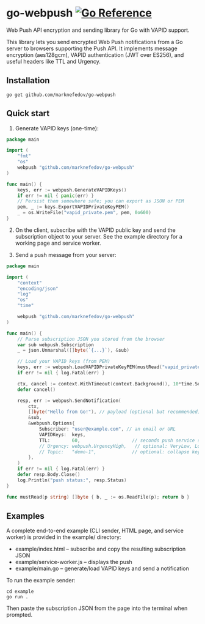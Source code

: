 # go-webpush [![Go Reference](https://pkg.go.dev/badge/github.com/marknefedov/go-webpush.svg)](https://pkg.go.dev/github.com/marknefedov/go-webpush)

Web Push API encryption and sending library for Go with VAPID support.

This library lets you send encrypted Web Push notifications from a Go server to browsers supporting the Push API. It implements message encryption (aes128gcm), VAPID authentication (JWT over ES256), and useful headers like TTL and Urgency.

## Installation

```
go get github.com/marknefedov/go-webpush
```

## Quick start

1) Generate VAPID keys (one-time):

```go
package main

import (
    "fmt"
    "os"
    webpush "github.com/marknefedov/go-webpush"
)

func main() {
    keys, err := webpush.GenerateVAPIDKeys()
    if err != nil { panic(err) }
    // Persist them somewhere safe; you can export as JSON or PEM
    pem, _ := keys.ExportVAPIDPrivateKeyPEM()
    _ = os.WriteFile("vapid_private.pem", pem, 0o600)
}
```

2) On the client, subscribe with the VAPID public key and send the subscription object to your server. See the example directory for a working page and service worker.

3) Send a push message from your server:

```go
package main

import (
    "context"
    "encoding/json"
    "log"
    "os"
    "time"

    webpush "github.com/marknefedov/go-webpush"
)

func main() {
    // Parse subscription JSON you stored from the browser
    var sub webpush.Subscription
    _ = json.Unmarshal([]byte(`{...}`), &sub)

    // Load your VAPID keys (from PEM)
    keys, err := webpush.LoadVAPIDPrivateKeyPEM(mustRead("vapid_private.pem"))
    if err != nil { log.Fatal(err) }

    ctx, cancel := context.WithTimeout(context.Background(), 10*time.Second)
    defer cancel()

    resp, err := webpush.SendNotification(
        ctx,
        []byte("Hello from Go!"), // payload (optional but recommended)
        &sub,
        &webpush.Options{
            Subscriber: "user@example.com", // an email or URL
            VAPIDKeys:  keys,
            TTL:        60,                   // seconds push service should retain the message
            // Urgency: webpush.UrgencyHigh,   // optional: VeryLow, Low, Normal, High
            // Topic:   "demo-1",             // optional: collapse key
        },
    )
    if err != nil { log.Fatal(err) }
    defer resp.Body.Close()
    log.Println("push status:", resp.Status)
}

func mustRead(p string) []byte { b, _ := os.ReadFile(p); return b }
```

## Examples

A complete end-to-end example (CLI sender, HTML page, and service worker) is provided in the example/ directory:

- example/index.html – subscribe and copy the resulting subscription JSON
- example/service-worker.js – displays the push
- example/main.go – generate/load VAPID keys and send a notification

To run the example sender:

```
cd example
go run .
```

Then paste the subscription JSON from the page into the terminal when prompted.
